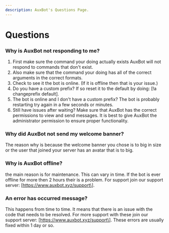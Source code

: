 ```yaml
---
description: AuxBot's Questions Page.
---
```


# Questions

### Why is AuxBot not responding to me?

1. First make sure the command your doing actually exists AuxBot will not respond to commands that don't exist.
2. Also make sure that the command your doing has all of the correct arguments in the correct formats.
3. Check to see it the bot is online. \(If it is offline then that is your issue.\)
4. Do you have a custom prefix? If so reset it to the default by doing: \[!a changeprefix default\].
5. The bot is online and I don't have a custom prefix? The bot is probably restarting try again in a few seconds or minutes.
6. Still have issues after waiting? Make sure that AuxBot has the correct permissions to view and send messages. It is best to give AuxBot the administrator permission to ensure proper functionality.

### Why did AuxBot not send my welcome banner?

The reason why is because the welcome banner you chose is to big in size or the user that joined your server has an avatar that is to big. 

### Why is AuxBot offline?

the main reason is for maintenance. This can vary in time. If the bot is ever offline for more then 2 hours their is a problem. For support join our support server: \[https://www.auxbot.xyz/support\].

### An error has occurred message?

This happens from time to time. It means that there is an issue with the code that needs to be resolved. For more support with these join our support server: \[https://www.auxbot.xyz/support\]. These errors are usually fixed within 1 day or so.


